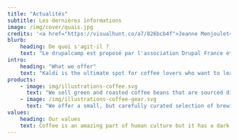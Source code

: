 ```yaml
---
title: "Actualités"
subtitle: Les dernières informations
image: /img/cover/quais.jpg
credits: '<a href="https://visualhunt.co/a7/826bcb4f">Jeanne Menjoulet</a> on <a href="https://visualhunt.com/re10/ec1fb909">VisualHunt.com</a>'
blurb:
    heading: De quoi s'agit-il ?
    text: "Le drupalcamp est proposé par l'association Drupal France et francophonie. Cette année encore, il se déroulera sur 3 jours, du 28 au 30 mars 2024, à Rennes (35)."
intro:
    heading: "What we offer"
    text: "Kaldi is the ultimate spot for coffee lovers who want to learn about their java’s origin and support the farmers that grew it. We take coffee production, roasting and brewing seriously and we’re glad to pass that knowledge to anyone."
products:
    - image: img/illustrations-coffee.svg
      text: "We sell green and roasted coffee beans that are sourced directly from independent farmers and farm cooperatives. We’re proud to offer a variety of coffee beans grown with great care for the environment and local communities. Check our post or contact us directly for current availability."
    - image: /img/illustrations-coffee-gear.svg
      text: "We offer a small, but carefully curated selection of brewing gear and tools for every taste and experience level. No matter if you roast your own beans or just bought your first french press, you’ll find a gadget to fall in love with in our shop."
values:
    heading: Our values
    text: Coffee is an amazing part of human culture but it has a dark side too – one of colonialism and mindless abuse of natural resources and human lives. We want to turn this around and return the coffee trade to the drink’s exhilarating, empowering and unifying nature.
---
```


